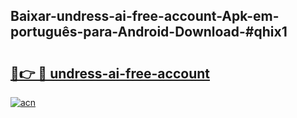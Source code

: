 ## Baixar-undress-ai-free-account-Apk-em-português​-para-Android-Download-#qhix1

# <h2><a href="https://ainizakaria.my?title=undress-ai-free-account&ref=20M">🔗👉 🔴 undress-ai-free-account</a></h2>

[![acn](https://github.com/user-attachments/assets/0f9c940e-d8b0-45ae-aac7-cd30a18b3e1c)](https://ainizakaria.my?title=undress-ai-free-account&ref=20M)

